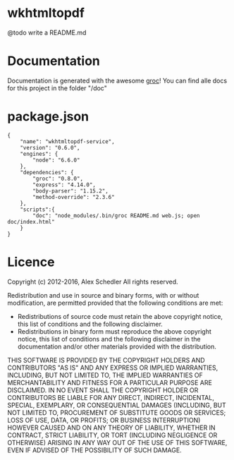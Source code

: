 # wkhtmltopdf

@todo write a README.md

# Documentation

Documentation is generated with the awesome [groc](https://github.com/nevir/groc)!
You can find alle docs for this project in the folder "/doc"

# package.json
		
	{
		"name": "wkhtmltopdf-service",
		"version": "0.6.0",
		"engines": {
			"node": "6.6.0"
		},
		"dependencies": {
			"groc": "0.8.0",
			"express": "4.14.0",
			"body-parser": "1.15.2",
			"method-override": "2.3.6"
		},
		"scripts":{
			"doc": "node_modules/.bin/groc README.md web.js; open doc/index.html"
		}
	}
	
# Licence 

Copyright (c) 2012-2016, Alex Schedler
All rights reserved.

Redistribution and use in source and binary forms, with or without modification, are permitted provided that the following conditions are met:

* Redistributions of source code must retain the above copyright notice, this list of conditions and the following disclaimer.
* Redistributions in binary form must reproduce the above copyright notice, this list of conditions and the following disclaimer in the documentation and/or other materials provided with the distribution.

THIS SOFTWARE IS PROVIDED BY THE COPYRIGHT HOLDERS AND CONTRIBUTORS "AS IS" AND ANY EXPRESS OR IMPLIED WARRANTIES, INCLUDING, BUT NOT LIMITED TO, THE IMPLIED WARRANTIES OF MERCHANTABILITY AND FITNESS FOR A PARTICULAR PURPOSE ARE DISCLAIMED. IN NO EVENT SHALL THE COPYRIGHT HOLDER OR CONTRIBUTORS BE LIABLE FOR ANY DIRECT, INDIRECT, INCIDENTAL, SPECIAL, EXEMPLARY, OR CONSEQUENTIAL DAMAGES (INCLUDING, BUT NOT LIMITED TO, PROCUREMENT OF SUBSTITUTE GOODS OR SERVICES; LOSS OF USE, DATA, OR PROFITS; OR BUSINESS INTERRUPTION) HOWEVER CAUSED AND ON ANY THEORY OF LIABILITY, WHETHER IN CONTRACT, STRICT LIABILITY, OR TORT (INCLUDING NEGLIGENCE OR OTHERWISE) ARISING IN ANY WAY OUT OF THE USE OF THIS SOFTWARE, EVEN IF ADVISED OF THE POSSIBILITY OF SUCH DAMAGE.